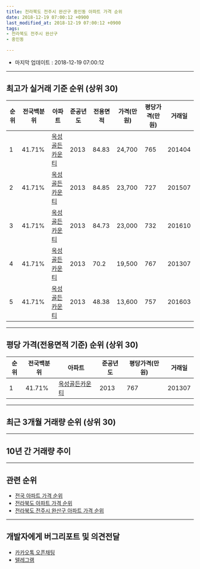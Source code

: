 ```yaml
---
title: 전라북도 전주시 완산구 중인동 아파트 가격 순위
date: 2018-12-19 07:00:12 +0900
last_modified_at: 2018-12-19 07:00:12 +0900
tags:
- 전라북도 전주시 완산구
- 중인동

---
```


* 마지막 업데이트 : 2018-12-19 07:00:12

---

## 최고가 실거래 기준 순위 (상위 30)


|순위|전국백분위|아파트|준공년도|전용면적|가격(만원)|평당가격(만원)|거래일|
|---|---|---|---|---|---|---|---|
|1|41.71%|[옥성골든카운티](https://search.naver.com/search.naver?query=%EC%A0%84%EB%9D%BC%EB%B6%81%EB%8F%84+%EC%A0%84%EC%A3%BC%EC%8B%9C+%EC%99%84%EC%82%B0%EA%B5%AC+%EC%A4%91%EC%9D%B8%EB%8F%99+%EC%98%A5%EC%84%B1%EA%B3%A8%EB%93%A0%EC%B9%B4%EC%9A%B4%ED%8B%B0)|2013|84.83|24,700|765|201404|
|2|41.71%|[옥성골든카운티](https://search.naver.com/search.naver?query=%EC%A0%84%EB%9D%BC%EB%B6%81%EB%8F%84+%EC%A0%84%EC%A3%BC%EC%8B%9C+%EC%99%84%EC%82%B0%EA%B5%AC+%EC%A4%91%EC%9D%B8%EB%8F%99+%EC%98%A5%EC%84%B1%EA%B3%A8%EB%93%A0%EC%B9%B4%EC%9A%B4%ED%8B%B0)|2013|84.85|23,700|727|201507|
|3|41.71%|[옥성골든카운티](https://search.naver.com/search.naver?query=%EC%A0%84%EB%9D%BC%EB%B6%81%EB%8F%84+%EC%A0%84%EC%A3%BC%EC%8B%9C+%EC%99%84%EC%82%B0%EA%B5%AC+%EC%A4%91%EC%9D%B8%EB%8F%99+%EC%98%A5%EC%84%B1%EA%B3%A8%EB%93%A0%EC%B9%B4%EC%9A%B4%ED%8B%B0)|2013|84.73|23,000|732|201610|
|4|41.71%|[옥성골든카운티](https://search.naver.com/search.naver?query=%EC%A0%84%EB%9D%BC%EB%B6%81%EB%8F%84+%EC%A0%84%EC%A3%BC%EC%8B%9C+%EC%99%84%EC%82%B0%EA%B5%AC+%EC%A4%91%EC%9D%B8%EB%8F%99+%EC%98%A5%EC%84%B1%EA%B3%A8%EB%93%A0%EC%B9%B4%EC%9A%B4%ED%8B%B0)|2013|70.2|19,500|767|201307|
|5|41.71%|[옥성골든카운티](https://search.naver.com/search.naver?query=%EC%A0%84%EB%9D%BC%EB%B6%81%EB%8F%84+%EC%A0%84%EC%A3%BC%EC%8B%9C+%EC%99%84%EC%82%B0%EA%B5%AC+%EC%A4%91%EC%9D%B8%EB%8F%99+%EC%98%A5%EC%84%B1%EA%B3%A8%EB%93%A0%EC%B9%B4%EC%9A%B4%ED%8B%B0)|2013|48.38|13,600|757|201603|


---

## 평당 가격(전용면적 기준) 순위 (상위 30)


|순위|전국백분위|아파트|준공년도|평당가격(만원)|거래일|
|---|---|---|---|---|---|
|1|41.71%|[옥성골든카운티](https://search.naver.com/search.naver?query=%EC%A0%84%EB%9D%BC%EB%B6%81%EB%8F%84+%EC%A0%84%EC%A3%BC%EC%8B%9C+%EC%99%84%EC%82%B0%EA%B5%AC+%EC%A4%91%EC%9D%B8%EB%8F%99+%EC%98%A5%EC%84%B1%EA%B3%A8%EB%93%A0%EC%B9%B4%EC%9A%B4%ED%8B%B0)|2013|767|201307|


---

## 최근 3개월 거래량 순위 (상위 30)


<div style="width:100%;">
    <canvas id="deal_count_ranking" height="250"></canvas>
</div>


<script>
new Chart(document.getElementById("deal_count_ranking"), {
    type: 'horizontalBar',
    data: {
        labels: ['옥성골든카운티'],
        datasets: [{
            label: '실거래 수',
            data: [2],
            borderColor: "rgba(255, 0, 128, 1)",
            backgroundColor: "rgba(255, 0, 128, 0.5)",
            fill: false,
        }]
    },
    options: {
        responsive: true,
        title: {
            display: true,
            text: '최근 3개월 거래량 순위'
        },
        tooltips: {
            mode: 'index',
            intersect: false,
            callbacks: {
                title: function(tooltipItems, data) {
                    return "실거래 수:";
                },
                label: function(tooltipItem, data) {
                    return data.labels[tooltipItem.index] + ": " + tooltipItem.xLabel;
                }
            }
        },
        hover: {
            mode: 'nearest',
            intersect: true
        },
        scales: {
            xAxes: [{
                display: true,
                scaleLabel: {
                    display: true,
                    labelString: '실거래 수'
                },
                ticks: {
                    suggestedMin: 0,
                }
            }],
            yAxes: [{
                display: true,
                ticks: {
                    autoSkip: false,
                    callback: function(value, index, values) {
                        if (value.length > 15)
                            return value.substr(0, 13) + "...";
                        else
                            return value;
                    }
                },
                scaleLabel: {
                    display: false,
                }
            }]
        }
    }
});

</script>


---

## 10년 간 거래량 추이


<div style="width:100%;">
    <canvas id="deal_progress" height="250"></canvas>
</div>

<script>
new Chart(document.getElementById("deal_progress"), {
    type: 'line',
    data: {
        labels: ['200812','200901','200902','200903','200904','200905','200906','200907','200908','200909','200910','200911','200912','201001','201002','201003','201004','201005','201006','201007','201008','201009','201010','201011','201012','201101','201102','201103','201104','201105','201106','201107','201108','201109','201110','201111','201112','201201','201202','201203','201204','201205','201206','201207','201208','201209','201210','201211','201212','201301','201302','201303','201304','201305','201306','201307','201308','201309','201310','201311','201312','201401','201402','201403','201404','201405','201406','201407','201408','201409','201410','201411','201412','201501','201502','201503','201504','201505','201506','201507','201508','201509','201510','201511','201512','201601','201602','201603','201604','201605','201606','201607','201608','201609','201610','201611','201612','201701','201702','201703','201704','201705','201706','201707','201708','201709','201710','201711','201712','201801','201802','201803','201804','201805','201806','201807','201808','201809','201810','201811','201812'],
        datasets: [{
            label: '실거래 수',
            pointRadius: 1,
            data: [0, 0, 0, 0, 0, 0, 0, 0, 0, 0, 0, 0, 0, 0, 0, 0, 0, 0, 0, 0, 0, 0, 0, 0, 0, 0, 0, 0, 0, 0, 0, 0, 0, 0, 0, 0, 0, 0, 0, 0, 0, 0, 0, 0, 0, 0, 0, 0, 0, 0, 0, 0, 0, 0, 0, 2, 1, 2, 0, 0, 0, 0, 0, 0, 2, 0, 0, 0, 1, 3, 0, 0, 0, 0, 0, 1, 2, 4, 2, 5, 3, 6, 6, 1, 1, 3, 5, 3, 6, 1, 8, 3, 5, 2, 4, 4, 4, 1, 0, 0, 1, 0, 0, 1, 1, 0, 0, 0, 0, 2, 1, 1, 0, 0, 1, 0, 1, 0, 1, 0, 1],
            borderColor: "rgba(255, 201, 14, 1)",
            backgroundColor: "rgba(255, 201, 14, 0.5)",
            fill: true,
        }]
    },
    options: {
        responsive: true,
        title: {
            display: true,
            text: '10년간 거래량 추이'
        },
        tooltips: {
            mode: 'index',
            intersect: false,
        },
        hover: {
            mode: 'nearest',
            intersect: true
        },
        scales: {
            xAxes: [{
                display: true,
                scaleLabel: {
                    display: true,
                    labelString: '년/월'
                }
            }],
            yAxes: [{
                display: true,
                ticks: {
                    suggestedMin: 0,
                },
                scaleLabel: {
                    display: true,
                    labelString: '실거래 수'
                }
            }]
        }
    }
});

</script>


---

## 관련 순위

- [전국 아파트 가격 순위](https://inasie.github.io/apt-ranking/전국)
- [전라북도 아파트 가격 순위](https://inasie.github.io/apt-ranking/전라북도)
- [전라북도 전주시 완산구 아파트 가격 순위](https://inasie.github.io/apt-ranking/전라북도-전주시-완산구)


---

## 개발자에게 버그리포트 및 의견전달

- [카카오톡 오픈채팅](https://open.kakao.com/o/gLJUAP4)
- [텔레그램](https://t.me/inasie)

